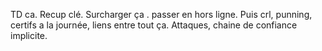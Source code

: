 TD ca. Recup clé. Surcharger ça . passer en hors ligne. Puis crl, punning, certifs a la journée, liens entre tout ça. Attaques, chaine de confiance implicite.
